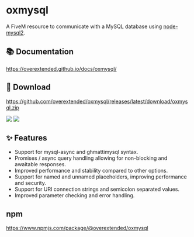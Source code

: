 # oxmysql

A FiveM resource to communicate with a MySQL database using [node-mysql2](https://github.com/sidorares/node-mysql2). 

## 📚 Documentation

https://overextended.github.io/docs/oxmysql/

## 💾 Download

https://github.com/overextended/oxmysql/releases/latest/download/oxmysql.zip

![](https://img.shields.io/github/downloads/overextended/oxmysql/total?logo=github)
![](https://img.shields.io/github/downloads/overextended/oxmysql/latest/total?logo=github)

## ✨ Features

- Support for mysql-async and ghmattimysql syntax.
- Promises / async query handling allowing for non-blocking and awaitable responses.
- Improved performance and stability compared to other options.
- Support for named and unnamed placeholders, improving performance and security.
- Support for URI connection strings and semicolon separated values.
- Improved parameter checking and error handling.

## npm

https://www.npmjs.com/package/@overextended/oxmysql
